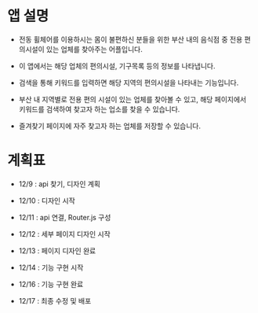# 앱 설명

- 전동 휠체어를 이용하시는 몸이 불편하신 분들을 위한 부산 내의 음식점 중 전용 편의시설이 있는 업체를 찾아주는 어플입니다.

- 이 앱에서는 해당 업체의 편의시설, 기구목록 등의 정보를 나타냅니다.

- 검색을 통해 키워드를 입력하면 해당 지역의 편의시설을 나타내는 기능입니다.

- 부산 내 지역별로 전용 편의 시설이 있는 업체를 찾아볼 수 있고, 해당 페이지에서 키워드를 검색하여 찾고자 하는 업소를 찾을 수 있습니다.

- 즐겨찾기 페이지에 자주 찾고자 하는 업체를 저장할 수 있습니다.

# 계획표

- 12/9 : api 찾기, 디자인 계획

- 12/10 : 디자인 시작

- 12/11 : api 연결, Router.js 구성

- 12/12 : 세부 페이지 디자인 시작

- 12/13 : 페이지 디자인 완료

- 12/14 : 기능 구현 시작

- 12/16 : 기능 구현 완료

- 12/17 : 최종 수정 및 배포
